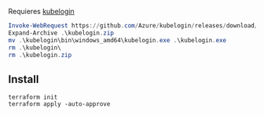 Requieres [kubelogin](https://github.com/Azure/kubelogin)

``` powershell
Invoke-WebRequest https://github.com/Azure/kubelogin/releases/download/v0.0.11/kubelogin-win-amd64.zip  -OutFile kubelogin.zip
Expand-Archive .\kubelogin.zip
mv .\kubelogin\bin\windows_amd64\kubelogin.exe .\kubelogin.exe
rm .\kubelogin\
rm .\kubelogin.zip
```

## Install

``` shell
terraform init
terraform apply -auto-approve
```
